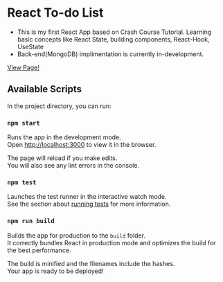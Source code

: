 <h1> React To-do List</h1>

- This is my first React App based on Crash Course Tutorial. Learning basic concepts like React State, building components, React-Hook, UseState
- Back-end(MongoDB) implimentation is currently in-development.

<a href="https://scorpyg.github.io/react-todo-app/" targer="_blank">View Page!</a>

## Available Scripts

In the project directory, you can run:

### `npm start`

Runs the app in the development mode.\
Open [http://localhost:3000](http://localhost:3000) to view it in the browser.

The page will reload if you make edits.\
You will also see any lint errors in the console.

### `npm test`

Launches the test runner in the interactive watch mode.\
See the section about [running tests](https://facebook.github.io/create-react-app/docs/running-tests) for more information.

### `npm run build`

Builds the app for production to the `build` folder.\
It correctly bundles React in production mode and optimizes the build for the best performance.

The build is minified and the filenames include the hashes.\
Your app is ready to be deployed!
